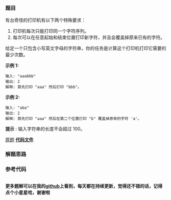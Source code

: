 ### 题目
有台奇怪的打印机有以下两个特殊要求：

  1. 打印机每次只能打印同一个字符序列。
  2. 每次可以在任意起始和结束位置打印新字符，并且会覆盖掉原来已有的字符。

给定一个只包含小写英文字母的字符串，你的任务是计算这个打印机打印它需要的最少次数。

**示例 1:**

    
    
    输入: "aaabbb"
    输出: 2
    解释: 首先打印 "aaa" 然后打印 "bbb"。
    

**示例 2:**

    
    
    输入: "aba"
    输出: 2
    解释: 首先打印 "aaa" 然后在第二个位置打印 "b" 覆盖掉原来的字符 'a'。

**提示** : 输入字符串的长度不会超过 100。

[原题](https://leetcode-cn.com/problems/strange-printer/)    **[代码文件]()**


### 解题思路




### 参考代码

```go


```




**更多题解可以在我的[github](https://github.com/LZH139/leetcode_Go)上看到，每天都在持续更新，觉得还不错的话，记得点个小星星哈，谢谢啦**
